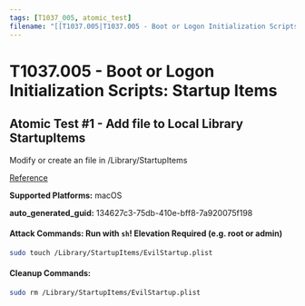 ```yaml
---
tags: [T1037_005, atomic_test]
filename: "[[T1037.005|T1037.005 - Boot or Logon Initialization Scripts: Startup Items]]"
---
```

# T1037.005 - Boot or Logon Initialization Scripts: Startup Items

## Atomic Test #1 - Add file to Local Library StartupItems
Modify or create an file in /Library/StartupItems

[Reference](https://www.alienvault.com/blogs/labs-research/diversity-in-recent-mac-malware)

**Supported Platforms:** macOS


**auto_generated_guid:** 134627c3-75db-410e-bff8-7a920075f198






#### Attack Commands: Run with `sh`!  Elevation Required (e.g. root or admin) 


```sh
sudo touch /Library/StartupItems/EvilStartup.plist
```

#### Cleanup Commands:
```sh
sudo rm /Library/StartupItems/EvilStartup.plist
```





<br/>
